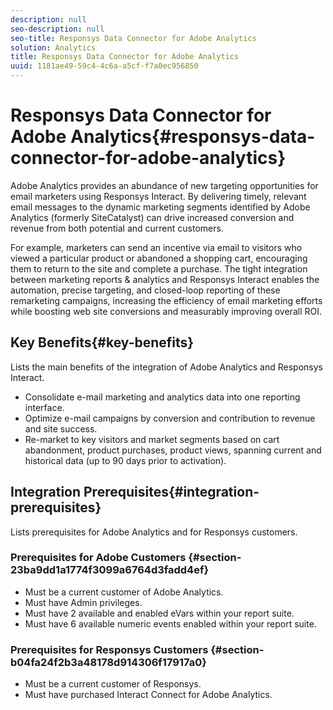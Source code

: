 ```yaml
---
description: null
seo-description: null
seo-title: Responsys Data Connector for Adobe Analytics
solution: Analytics
title: Responsys Data Connector for Adobe Analytics
uuid: 1181ae49-59c4-4c6a-a5cf-f7a0ec956850
---
```


# Responsys Data Connector for Adobe Analytics{#responsys-data-connector-for-adobe-analytics}

Adobe Analytics provides an abundance of new targeting opportunities for email marketers using Responsys Interact. By delivering timely, relevant email messages to the dynamic marketing segments identified by Adobe Analytics (formerly SiteCatalyst) can drive increased conversion and revenue from both potential and current customers.

For example, marketers can send an incentive via email to visitors who viewed a particular product or abandoned a shopping cart, encouraging them to return to the site and complete a purchase. The tight integration between marketing reports & analytics and Responsys Interact enables the automation, precise targeting, and closed-loop reporting of these remarketing campaigns, increasing the efficiency of email marketing efforts while boosting web site conversions and measurably improving overall ROI. 

## Key Benefits{#key-benefits}

Lists the main benefits of the integration of Adobe Analytics and Responsys Interact.

* Consolidate e-mail marketing and analytics data into one reporting interface. 
* Optimize e-mail campaigns by conversion and contribution to revenue and site success. 
* Re-market to key visitors and market segments based on cart abandonment, product purchases, product views, spanning current and historical data (up to 90 days prior to activation).

## Integration Prerequisites{#integration-prerequisites}

Lists prerequisites for Adobe Analytics and for Responsys customers.

### Prerequisites for Adobe Customers {#section-23ba9dd1a1774f3099a6764d3fadd4ef}

* Must be a current customer of Adobe Analytics. 
* Must have Admin privileges. 
* Must have 2 available and enabled eVars within your report suite. 
* Must have 6 available numeric events enabled within your report suite.

### Prerequisites for Responsys Customers {#section-b04fa24f2b3a48178d914306f17917a0}

* Must be a current customer of Responsys. 
* Must have purchased Interact Connect for Adobe Analytics.

